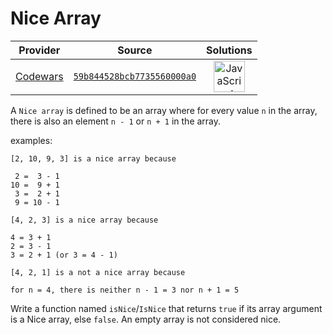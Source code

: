 [_metadata_:generated]: - "true"

# Nice Array

<!-- INFO TABLE BEGIN -->

| Provider                                        | Source                                                                               | Solutions                                                                                                                                                    |
| :---------------------------------------------: | :----------------------------------------------------------------------------------: | :----------------------------------------------------------------------------------------------------------------------------------------------------------: |
| [Codewars](../../../docs/providers/Codewars.md) | [`59b844528bcb7735560000a0`](https://www.codewars.com/kata/59b844528bcb7735560000a0) | [<img src="https://res.cloudinary.com/rascaltwo/image/upload/v1631924076/javascript_ehszr7.svg" alt="JavaScript" title="JavaScript" width="50" />](solve.js) |

<!-- INFO TABLE END -->

A `Nice array` is defined to be an array where for every value `n` in the array, there is also an element `n - 1` or `n + 1` in the array.

examples:

```
[2, 10, 9, 3] is a nice array because

 2 =  3 - 1
10 =  9 + 1
 3 =  2 + 1
 9 = 10 - 1

[4, 2, 3] is a nice array because

4 = 3 + 1
2 = 3 - 1
3 = 2 + 1 (or 3 = 4 - 1)

[4, 2, 1] is a not a nice array because

for n = 4, there is neither n - 1 = 3 nor n + 1 = 5

```

Write a function named `isNice`/`IsNice` that returns `true` if its array argument is a Nice array, else `false`. An empty array is not considered nice.

